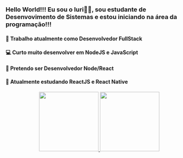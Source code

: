 ### Hello World!!! Eu sou o Iuri👋🏼, sou estudante de Desenvovimento de Sistemas e estou iniciando na área da programação!!!

#### 📁 Trabalho atualmente como Desenvolvedor FullStack

#### 💻 Curto muito desenvolver em NodeJS e JavaScript

#### 🚀 Pretendo ser Desenvolvedor Node/React

#### 📱 Atualmente estudando ReactJS e React Native

<div align="center">
  <a href="https://github.com/IuriDev071">
  <img height="160em" src="https://github-readme-stats.vercel.app/api?username=iuridev071&show_icons=true&theme=radical&include_all_commits=true&count_private=true"/>
  <img height="160em" src="https://github-readme-stats.vercel.app/api/top-langs/?username=iuridev071&layout=compact&langs_count=7&theme=radical"/>
</div>
